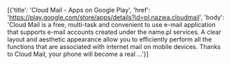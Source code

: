 [{'title': 'Cloud Mail - Apps on Google Play', 'href': 'https://play.google.com/store/apps/details?id=pl.nazwa.cloudmail', 'body': 'Cloud Mail is a free, multi-task and convenient to use e-mail application that supports e-mail accounts created under the name.pl services. A clear layout and aesthetic appearance allow you to efficiently perform all the functions that are associated with internet mail on mobile devices. Thanks to Cloud Mail, your phone will become a real ...'}]